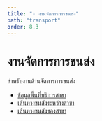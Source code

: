 ```yaml
---
title: "- งานจัดการการขนส่ง"
path: "transport"
order: 8.3
---
```


# งานจัดการการขนส่ง

สำหรับงานด้านจัดการการขนส่ง

-   [ข้อมูลพื้นที่บริการสาขา](brancharea.md)
-   [เส้นทางขนส่งระหว่างสาขา](routeto_branch.md)
-   [เส้นทางขนส่งของสาขา](branch_route.md)
